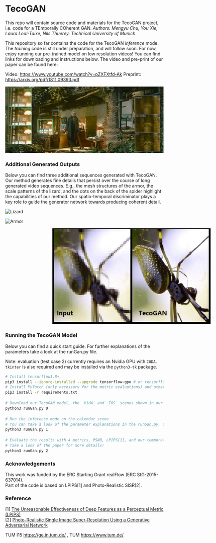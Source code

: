 # TecoGAN
This repo will contain source code and materials for the TecoGAN project, i.e. code for a TEmporally COherent GAN.
_Authors: Mengyu Chu, You Xie, Laura Leal-Taixe, Nils Thuerey. Technical University of Munich._

This repository so far contains the code for the TecoGAN _inference_ mode.
The _training_ code is still under preparation, and will follow soon.
For now, enjoy running our pre-trained model on low resolution videos! 
You can find links for downloading and instructions below.
The video and pre-print of our paper can be found here:

Video: <https://www.youtube.com/watch?v=pZXFXtfd-Ak>
Preprint: <https://arxiv.org/pdf/1811.09393.pdf>

![TecoGAN teaser image](resources/teaser.jpg)

### Additional Generated Outputs

Below you can find three additional sequences generated with TecoGAN. Our method generates fine details that 
persist over the course of long generated video sequences. E.g., the mesh structures of the armor,
the scale patterns of the lizard, and the dots on the back of the spider highlight the capabilities of our method.
Our spatio-temporal discriminator plays a key role to guide the generator network towards producing coherent detail.

<img src="resources/tecoGAN-lizard.gif" alt="Lizard" width="900"/><br>

<img src="resources/tecoGAN-armour.gif" alt="Armor" width="900"/><br>

<img src="resources/tecoGAN-spider.gif" alt="Spider" width="600" hspace="150"/><br>

### Running the TecoGAN Model

Below you can find a quick start guide.
For further explanations of the parameters take a look at the runGan.py file. 

Note: evaluation (test case 2) currently requires an Nvidia GPU with `CUDA`. `tkinter` is also required and may be installed via the `python3-tk` package.

```bash
# Install tensorflow1.8+,
pip3 install --ignore-installed --upgrade tensorflow-gpu # or tensorflow
# Install PyTorch (only necessary for the metric evaluations) and other things...
pip3 install -r requirements.txt

# Download our TecoGAN model, the _Vid4_ and _TOS_ scenes shown in our paper and video.
python3 runGan.py 0

# Run the inference mode on the calendar scene.
# You can take a look of the parameter explanations in the runGan.py, feel free to try other scenes!
python3 runGan.py 1 

# Evaluate the results with 4 metrics, PSNR, LPIPS[1], and our temporal metrics tOF and tLP with pytorch.
# Take a look of the paper for more details! 
python3 runGan.py 2

```

### Acknowledgements
This work was funded by the ERC Starting Grant realFlow (ERC StG-2015-637014).  
Part of the code is based on LPIPS[1] and Photo-Realistic SISR[2].

### Reference
[1] [The Unreasonable Effectiveness of Deep Features as a Perceptual Metric (LPIPS)](https://github.com/richzhang/PerceptualSimilarity)  
[2] [Photo-Realistic Single Image Super-Resolution Using a Generative Adversarial Network](https://github.com/brade31919/SRGAN-tensorflow.git)  

TUM I15 <https://ge.in.tum.de/> , TUM <https://www.tum.de/>

